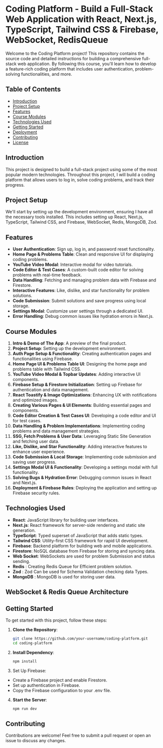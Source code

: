 # Coding Platform - Build a Full-Stack Web Application with React, Next.js, TypeScript, Tailwind CSS & Firebase, WebSocket, RedisQueue

Welcome to the Coding Platform project! This repository contains the source code and detailed instructions for building a comprehensive full-stack web application. By following this course, you'll learn how to develop a feature-rich coding platform that includes user authentication, problem-solving functionalities, and more.

## Table of Contents

- [Introduction](#introduction)
- [Project Setup](#project-setup)
- [Features](#features)
- [Course Modules](#course-modules)
- [Technologies Used](#technologies-used)
- [Getting Started](#getting-started)
- [Deployment](#deployment)
- [Contributing](#contributing)
- [License](#license)

## Introduction

This project is designed to build a full-stack project using some of the most popular modern technologies. Throughout this project, I will build a coding platform that allows users to log in, solve coding problems, and track their progress.

## Project Setup

We'll start by setting up the development environment, ensuring I have all the necessary tools installed. This includes setting up React, Next.js, TypeScript, Tailwind CSS, and Firebase, WebSocket, Redis, MongoDB, Zod.

## Features

- **User Authentication**: Sign up, log in, and password reset functionality.
- **Home Page & Problems Table**: Clean and responsive UI for displaying coding problems.
- **YouTube Video Modal**: Interactive modal for video tutorials.
- **Code Editor & Test Cases**: A custom-built code editor for solving problems with real-time feedback.
- **Data Handling**: Fetching and managing problem data with Firebase and Firestore.
- **Interactive Features**: Like, dislike, and star functionality for problem solutions.
- **Code Submission**: Submit solutions and save progress using local storage.
- **Settings Modal**: Customize user settings through a dedicated UI.
- **Error Handling**: Debug common issues like hydration errors in Next.js.

## Course Modules

1. **Intro & Demo of The App**: A preview of the final product.
2. **Project Setup**: Setting up the development environment.
3. **Auth Page Setup & Functionality**: Creating authentication pages and functionalities using Firebase.
4. **Home Page UI & Problems Table UI**: Designing the home page and problems table with Tailwind CSS.
5. **YouTube Video Modal & Topbar Updates**: Adding interactive UI components.
6. **Firebase Setup & Firestore Initialization**: Setting up Firebase for authentication and data management.
7. **React Toastify & Image Optimizations**: Enhancing UX with notifications and optimized images.
8. **Creating Various Pages & UI Elements**: Building essential pages and components.
9. **Code Editor Creation & Test Cases UI**: Developing a code editor and UI for test cases.
10. **Data Handling & Problem Implementations**: Implementing coding problems and data management strategies.
11. **SSG, Fetch Problems & User Data**: Leveraging Static Site Generation and fetching user data.
12. **Like, Dislike, and Star Functionality**: Adding interactive features to enhance user experience.
13. **Code Submission & Local Storage**: Implementing code submission and saving user progress.
14. **Settings Modal UI & Functionality**: Developing a settings modal with full functionality.
15. **Solving Bugs & Hydration Error**: Debugging common issues in React and Next.js.
16. **Deployment & Firebase Rules**: Deploying the application and setting up Firebase security rules.

## Technologies Used

- **React**: JavaScript library for building user interfaces.
- **Next.js**: React framework for server-side rendering and static site generation.
- **TypeScript**: Typed superset of JavaScript that adds static types.
- **Tailwind CSS**: Utility-first CSS framework for rapid UI development.
- **Firebase**: Backend platform for building web and mobile applications.
- **Firestore**: NoSQL database from Firebase for storing and syncing data.
- **Web Socket**: WebSockets are used for problem Submission and status sending.
- **Redis** : Creating Redis Queue for Efficient problem solution.
- **Zod** : Zod Can be used for Schema Validation checking data Types.
- **MongoDB** : MongoDB is used for storing user data.

## WebSocket & Redis Queue Architecture


## Getting Started

To get started with this project, follow these steps:

1. **Clone the Repository**:
   ```bash
   git clone https://github.com/your-username/coding-platform.git
   cd coding-platform
   ```
2. **Install Dependency**:
   ```bash
   npm install
   ```
3. Set Up Firebase:

- Create a Firebase project and enable Firestore.
- Set up authentication in Firebase.
- Copy the Firebase configuration to your .env file.

4. **Start the Server**:
   ```bash
   npm run dev
   ```

## Contributing
Contributions are welcome! Feel free to submit a pull request or open an issue to discuss any changes.
